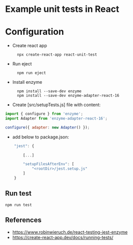 # Example unit tests in React

# Configuration

- Create react app

        npx create-react-app react-unit-test

- Run eject
 
        npm run eject

- Install enzyme

        npm install --save-dev enzyme
        npm install --save-dev enzyme-adapter-react-16

- Create [src/setupTests.js] file with content:

``` js
import { configure } from 'enzyme';
import Adapter from 'enzyme-adapter-react-16';

configure({ adapter: new Adapter() });
```

- add below to package.json:

```js
    "jest": {
        
        [...]

        "setupFilesAfterEnv": [
            "<rootDir>/jest.setup.js"
        ]
    }
```

## Run test

    npm run test

## References
- https://www.robinwieruch.de/react-testing-jest-enzyme
- https://create-react-app.dev/docs/running-tests/